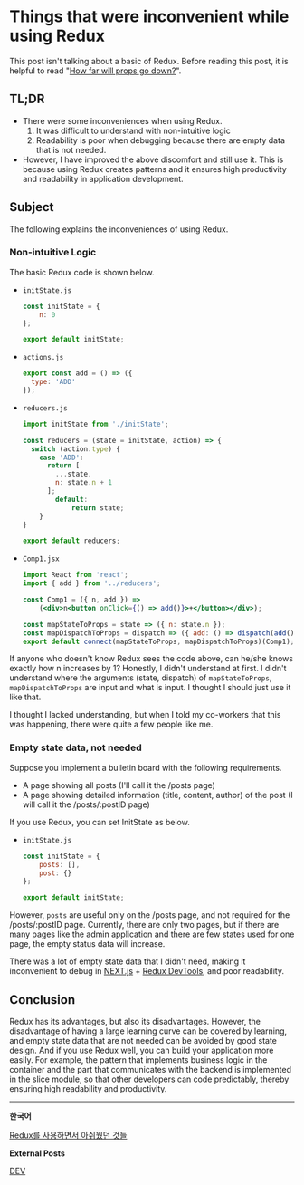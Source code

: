 # Things that were inconvenient while using Redux

This post isn't talking about a basic of Redux.
Before reading this post, it is helpful to read "[How far will props go down?](https://blog.bundles.dev/posts/20200507-how-far-will-props-go-down)".

## TL;DR

- There were some inconveniences when using Redux.
    1. It was difficult to understand with non-intuitive logic
    2. Readability is poor when debugging because there are empty data that is not needed.
- However, I have improved the above discomfort and still use it. This is because using Redux creates patterns and it ensures high productivity and readability in application development.

## Subject

The following explains the inconveniences of using Redux.

### Non-intuitive Logic

The basic Redux code is shown below.

- `initState.js`

    ```jsx
    const initState = {
    	n: 0
    };

    export default initState;
    ```

- `actions.js`

    ```jsx
    export const add = () => ({
      type: 'ADD'
    });
    ```

- `reducers.js`

    ```jsx
    import initState from './initState';

    const reducers = (state = initState, action) => {
      switch (action.type) {
        case 'ADD':
          return [
            ...state,
            n: state.n + 1
          ];
    		default:
    			return state;
    	}
    }

    export default reducers;
    ```

- `Comp1.jsx`

    ```jsx
    import React from 'react';
    import { add } from '../reducers';

    const Comp1 = ({ n, add }) => 
    	(<div>n<button onClick={() => add()}>+</button></div>);

    const mapStateToProps = state => ({ n: state.n });
    const mapDispatchToProps = dispatch => ({ add: () => dispatch(add()) });
    export default connect(mapStateToProps, mapDispatchToProps)(Comp1);
    ```

If anyone who doesn't know Redux sees the code above, can he/she knows exactly how n increases by 1? Honestly, I didn't understand at first. I didn't understand where the arguments (state, dispatch) of `mapStateToProps`, `mapDispatchToProps` are input and what is input. I thought I should just use it like that.

I thought I lacked understanding, but when I told my co-workers that this was happening, there were quite a few people like me.

### Empty state data, not needed

Suppose you implement a bulletin board with the following requirements.

- A page showing all posts (I'll call it the /posts page)
- A page showing detailed information (title, content, author) of the post (I will call it the /posts/:postID page)

If you use Redux, you can set InitState as below.

- `initState.js`

    ```jsx
    const initState = {
    	posts: [],
    	post: {}
    };

    export default initState;
    ```

However, `posts` are useful only on the /posts page, and not required for the /posts/:postID page. Currently, there are only two pages, but if there are many pages like the admin application and there are few states used for one page, the empty status data will increase.

There was a lot of empty state data that I didn't need, making it inconvenient to debug in [NEXT.js](https://nextjs.org/) + [Redux DevTools](https://chrome.google.com/webstore/detail/redux-devtools/lmhkpmbekcpmknklioeibfkpmmfibljd?hl=en), and poor readability.

## Conclusion

Redux has its advantages, but also its disadvantages. However, the disadvantage of having a large learning curve can be covered by learning, and empty state data that are not needed can be avoided by good state design. And if you use Redux well, you can build your application more easily. For example, the pattern that implements business logic in the container and the part that communicates with the backend is implemented in the slice module, so that other developers can code predictably, thereby ensuring high readability and productivity.

---

**한국어**

[Redux를 사용하면서 아쉬웠던 것들](https://blog.bundles.dev/posts/20191020-redux를-사용하면서-아쉬웠던-것들)

**External Posts**

[DEV](https://dev.to/wes5510/things-that-were-inconvenient-while-using-redux-2cl3)
